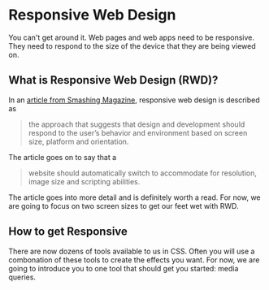 # Responsive Web Design
You can't get around it. Web pages and web apps need to be responsive. They need to respond to the size of the device that they are being viewed on. 

## What is Responsive Web Design (RWD)? 

In an [article from Smashing Magazine](https://www.smashingmagazine.com/2011/01/guidelines-for-responsive-web-design/), responsive web design is described as  
> the approach that suggests that design and development should respond to the user’s behavior and environment based on screen size, platform and orientation.

The article goes on to say that a
> website should automatically switch to accommodate for resolution, image size and scripting abilities. 

The article goes into more detail and is definitely worth a read. For now, we are going to focus on two screen sizes to get our feet wet with RWD.

## How to get Responsive

There are now dozens of tools available to us in CSS. Often you will use a combonation of these tools to create the effects you want. For now, we are going to introduce you to one tool that should get you started: media queries.

